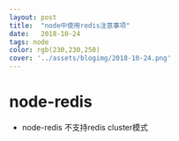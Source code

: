 ```yaml
---
layout: post
title:  "node中使用redis注意事项"
date:   2018-10-24
tags: node
color: rgb(230,230,250)
cover: '../assets/blogimg/2018-10-24.png'
---
```

# node-redis

 - node-redis 不支持redis cluster模式


[docs]: https://longxiaowei.github.io/
